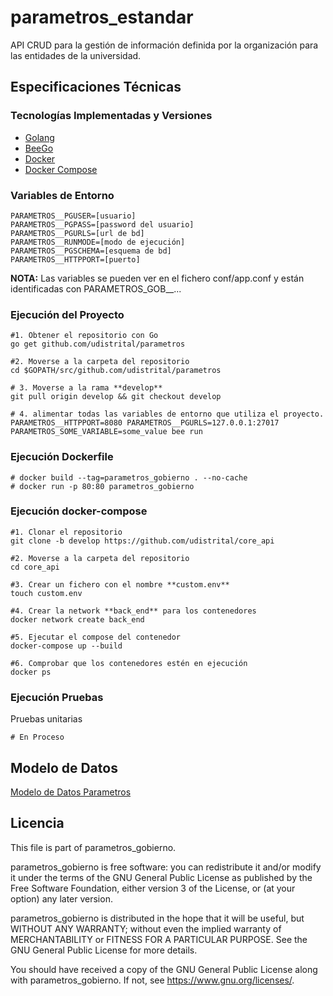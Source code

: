 # parametros_estandar

API CRUD para la gestión de información definida por la organización para las entidades de la universidad.

## Especificaciones Técnicas

### Tecnologías Implementadas y Versiones
* [Golang](https://github.com/udistrital/introduccion_oas/blob/master/instalacion_de_herramientas/golang.md)
* [BeeGo](https://github.com/udistrital/introduccion_oas/blob/master/instalacion_de_herramientas/beego.md)
* [Docker](https://docs.docker.com/engine/install/ubuntu/)
* [Docker Compose](https://docs.docker.com/compose/)

### Variables de Entorno
```shell
PARAMETROS__PGUSER=[usuario]
PARAMETROS__PGPASS=[password del usuario]
PARAMETROS__PGURLS=[url de bd]
PARAMETROS__RUNMODE=[modo de ejecución]
PARAMETROS__PGSCHEMA=[esquema de bd]
PARAMETROS__HTTPPORT=[puerto]
```
**NOTA:** Las variables se pueden ver en el fichero conf/app.conf y están identificadas con PARAMETROS_GOB__...

### Ejecución del Proyecto
```shell
#1. Obtener el repositorio con Go
go get github.com/udistrital/parametros

#2. Moverse a la carpeta del repositorio
cd $GOPATH/src/github.com/udistrital/parametros

# 3. Moverse a la rama **develop**
git pull origin develop && git checkout develop

# 4. alimentar todas las variables de entorno que utiliza el proyecto.
PARAMETROS__HTTPPORT=8080 PARAMETROS__PGURLS=127.0.0.1:27017 PARAMETROS_SOME_VARIABLE=some_value bee run
```
### Ejecución Dockerfile
```shell
# docker build --tag=parametros_gobierno . --no-cache
# docker run -p 80:80 parametros_gobierno
```

### Ejecución docker-compose
```shell
#1. Clonar el repositorio
git clone -b develop https://github.com/udistrital/core_api

#2. Moverse a la carpeta del repositorio
cd core_api

#3. Crear un fichero con el nombre **custom.env**
touch custom.env

#4. Crear la network **back_end** para los contenedores
docker network create back_end

#5. Ejecutar el compose del contenedor
docker-compose up --build

#6. Comprobar que los contenedores estén en ejecución
docker ps
```

### Ejecución Pruebas

Pruebas unitarias
```shell
# En Proceso
```

## Modelo de Datos
[Modelo de Datos Parametros](/sql/parametros.png)


## Licencia

This file is part of parametros_gobierno.

parametros_gobierno is free software: you can redistribute it and/or modify it under the terms of the GNU General Public License as published by the Free Software Foundation, either version 3 of the License, or (at your option) any later version.

parametros_gobierno is distributed in the hope that it will be useful, but WITHOUT ANY WARRANTY; without even the implied warranty of MERCHANTABILITY or FITNESS FOR A PARTICULAR PURPOSE. See the GNU General Public License for more details.

You should have received a copy of the GNU General Public License along with parametros_gobierno. If not, see https://www.gnu.org/licenses/.
